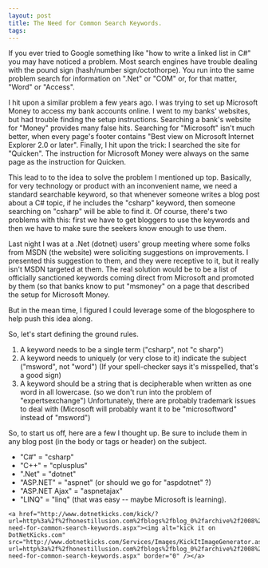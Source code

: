 ```yaml
---
layout: post
title: The Need for Common Search Keywords.
tags: 
---
```


  If you ever tried to Google something like "how to write a linked list in C#" you may have noticed a problem.  Most search engines have trouble dealing with the pound sign (hash/number sign/octothorpe).  You run into the same problem search for information on ".Net" or "COM" or, for that matter, "Word" or "Access".
  
 I hit upon a similar problem a few years ago.  I was trying to set up Microsoft Money to access my bank accounts online.  I went to my banks' websites, but had trouble finding the setup instructions.  Searching a bank's website for "Money" provides many false hits.  Searching for "Microsoft" isn't much better, when every page's footer contains "Best view on Microsoft Internet Explorer 2.0 or later".  Finally, I hit upon the trick:  I searched the site for "Quicken".  The instruction for Microsoft Money were always on the same page as the instruction for Quicken.
  
This lead to to the idea to solve the problem I mentioned up top.  Basically, for very technology or product with an inconvenient name, we need a standard searchable keyword, so that whenever someone writes a blog post about a C# topic, if he includes the "csharp" keyword, then someone searching on "csharp" will be able to find it.  Of course, there's two problems with this: first we have to get bloggers to use the keywords and then we have to make sure the seekers know enough to use them.

Last night I was at a .Net (dotnet) users' group meeting where some folks from MSDN (the website) were soliciting suggestions on improvements.  I presented this suggestion to them, and they were receptive to it, but it really isn't MSDN targeted at them.  The real solution would be to be a list of officially sanctioned keywords coming direct from Microsoft and  promoted by them (so that banks know to put "msmoney" on a page that described the setup for Microsoft Money.
  
But in the mean time, I figured I could leverage some of the blogosphere to help push this idea along.
  
So, let's start defining the ground rules.
  
  1. A keyword needs to be a single term ("csharp", not "c sharp")
  1. A keyword needs to uniquely (or very close to it) indicate the subject ("msword", not "word") (If your spell-checker says it's misspelled, that's a good sign)
  1. A keyword should be a string that is decipherable when written as one word in all lowercase. (so we don't run into the problem of "expertsexchange")  Unfortunately, there are probably trademark issues to deal with (Microsoft will probably want it to be "microsoftword" instead of "msword")
 

So, to start us off, here are a few I thought up.  Be sure to include them in any blog post (in the body or tags or header) on the subject.
  
   - "C#" = "csharp" 
   - "C++" = "cplusplus"
   - ".Net" = "dotnet" 
   - "ASP.NET" = "aspnet"  (or should we go for "aspdotnet" ?)
   - "ASP.NET Ajax" = "aspnetajax" 
   - "LINQ" = "linq" (that was easy -- maybe Microsoft is learning). 
    
    <a href="http://www.dotnetkicks.com/kick/?url=http%3a%2f%2fhonestillusion.com%2fblogs%2fblog_0%2farchive%2f2008%2f04%2f18%2fthe-need-for-common-search-keywords.aspx"><img alt="kick it on DotNetKicks.com" src="http://www.dotnetkicks.com/Services/Images/KickItImageGenerator.ashx?url=http%3a%2f%2fhonestillusion.com%2fblogs%2fblog_0%2farchive%2f2008%2f04%2f18%2fthe-need-for-common-search-keywords.aspx" border="0" /></a>